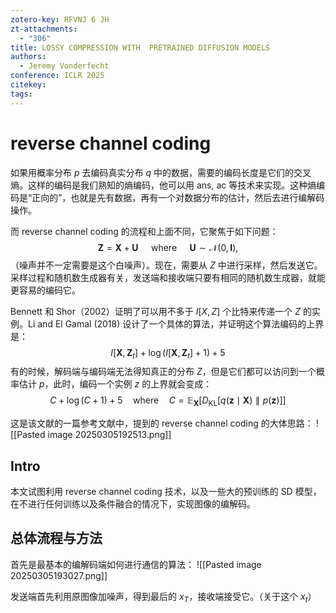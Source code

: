 ```yaml
---
zotero-key: RFVNJ 6 JH
zt-attachments:
  - "306"
title: LOSSY COMPRESSION WITH  PRETRAINED DIFFUSION MODELS
authors:
  - Jeremy Vonderfecht
conference: ICLR 2025
citekey: 
tags:
---
```

# reverse channel coding
如果用概率分布 $p$ 去编码真实分布 $q$ 中的数据，需要的编码长度是它们的交叉熵。这样的编码是我们熟知的熵编码，他可以用 ans, ac 等技术来实现。这种熵编码是“正向的”，也就是先有数据，再有一个对数据分布的估计，然后去进行编解码操作。

而 reverse channel coding 的流程和上面不同，它聚焦于如下问题：
$$
\mathbf{Z}=\mathbf{X}+\mathbf{U}\quad\mathrm{~where~}\quad\mathbf{U}\sim\mathcal{N}(0,\mathbf{I}),
$$
（噪声并不一定需要是这个白噪声）。现在，需要从 $Z$ 中进行采样，然后发送它。采样过程和随机数生成器有关，发送端和接收端只要有相同的随机数生成器，就能更容易的编码它。

Bennett 和 Shor（2002）证明了可以用不多于 $I[X, Z]$ 个比特来传递一个 $Z$ 的实例。Li and El Gamal (2018) 设计了一个具体的算法，并证明这个算法编码的上界是：
$$
I[\mathbf{X},\mathbf{Z}_{t}]+\log(I[\mathbf{X},\mathbf{Z}_{t}]+1)+5
$$
有的时候，解码端与编码端无法得知真正的分布 $Z$，但是它们都可以访问到一个概率估计 $p$，此时，编码一个实例 $z$ 的上界就会变成：
$$
C+\log(C+1)+5\quad\mathrm{where}\quad C=\mathbb{E}_\mathbf{X}[D_\mathrm{KL}[q(\mathbf{z}\mid\mathbf{X})\parallel p(\mathbf{z})]]
$$

这是该文献的一篇参考文献中，提到的 reverse channel coding 的大体思路：
![[Pasted image 20250305192513.png]]



## Intro
本文试图利用 reverse channel coding 技术，以及一些大的预训练的 SD 模型，在不进行任何训练以及条件融合的情况下，实现图像的编解码。

## 总体流程与方法

首先是最基本的编解码端如何进行通信的算法：
![[Pasted image 20250305193027.png]]

发送端首先利用原图像加噪声，得到最后的 $x_{T}$，接收端接受它。（关于这个 $x_{t}$）
